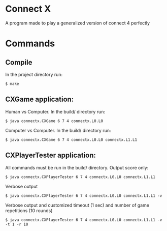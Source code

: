 # Connect X
A program made to play a generalized version of connect 4 perfectly 

# Commands
## Compile 
In the project directory run:
```
$ make
```

## CXGame application:
Human vs Computer.  In the build/ directory run:
```
$ java connectx.CXGame 6 7 4 connectx.L0.L0
```

Computer vs Computer. In the build/ directory run:
```
$ java connectx.CXGame 6 7 4 connectx.L0.L0 connectx.L1.L1
```

## CXPlayerTester application:
All commands must be run in the build/ directory. Output score only:
```
$ java connectx.CXPlayerTester 6 7 4 connectx.L0.L0 connectx.L1.L1
```

Verbose output
```
$ java connectx.CXPlayerTester 6 7 4 connectx.L0.L0 connectx.L1.L1 -v
```

Verbose output and customized timeout (1 sec) and number of game repetitions (10 rounds)
```
$ java connectx.CXPlayerTester 6 7 4 connectx.L0.L0 connectx.L1.L1 -v -t 1 -r 10
``` 
